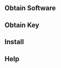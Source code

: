 <script>
  document.title = "Supporting Software - Instana";
</script>


## Obtain Software

## Obtain Key

## Install 



## Help


